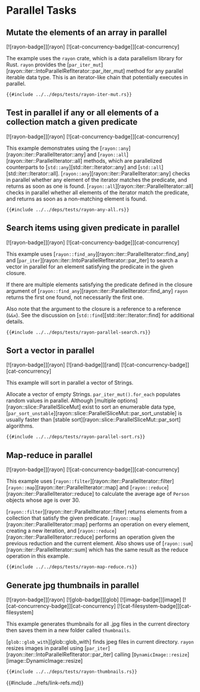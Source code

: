 # Parallel Tasks

## Mutate the elements of an array in parallel

[![rayon-badge]][rayon]  [![cat-concurrency-badge]][cat-concurrency]

The example uses the `rayon` crate, which is a data parallelism library for Rust.
`rayon` provides the [`par_iter_mut`][rayon::iter::IntoParallelRefIterator::par_iter_mut] method for any parallel iterable data type. This is an iterator-like chain that potentially executes in parallel.

```rust,editable
{{#include ../../deps/tests/rayon-iter-mut.rs}}
```

## Test in parallel if any or all elements of a collection match a given predicate

[![rayon-badge]][rayon]  [![cat-concurrency-badge]][cat-concurrency]

This example demonstrates using the [`rayon::any`][rayon::iter::ParallelIterator::any] and [`rayon::all`][rayon::iter::ParallelIterator::all] methods, which are parallelized counterparts to [`std::any`][std::iter::Iterator::any] and [`std::all`][std::iter::Iterator::all]. [`rayon::any`][rayon::iter::ParallelIterator::any] checks in parallel whether any element of the iterator matches the predicate, and returns as soon as one is found. [`rayon::all`][rayon::iter::ParallelIterator::all] checks in parallel whether all elements of the iterator match the predicate, and returns as soon as a non-matching element is found.

```rust,editable
{{#include ../../deps/tests/rayon-any-all.rs}}
```

## Search items using given predicate in parallel

[![rayon-badge]][rayon]  [![cat-concurrency-badge]][cat-concurrency]

This example uses [`rayon::find_any`][rayon::iter::ParallelIterator::find_any] and [`par_iter`][rayon::iter::IntoParallelRefIterator::par_iter] to search a vector in parallel for an element satisfying the predicate in the given closure.

If there are multiple elements satisfying the predicate defined in the closure argument of [`rayon::find_any`][rayon::iter::ParallelIterator::find_any] `rayon` returns the first one found, not necessarily the first one.

Also note that the argument to the closure is a reference to a reference (`&&x`). See the discussion on [`std::find`][std::iter::Iterator::find] for additional details.

```rust,editable
{{#include ../../deps/tests/rayon-parallel-search.rs}}
```

## Sort a vector in parallel

[![rayon-badge]][rayon]  [![rand-badge]][rand]  [![cat-concurrency-badge]][cat-concurrency]

This example will sort in parallel a vector of Strings.

Allocate a vector of empty Strings. `par_iter_mut().for_each` populates random values in parallel. Although [multiple options][rayon::slice::ParallelSliceMut]
exist to sort an enumerable data type, [`par_sort_unstable`][rayon::slice::ParallelSliceMut::par_sort_unstable] is usually faster than [stable sort][rayon::slice::ParallelSliceMut::par_sort] algorithms.

```rust,editable
{{#include ../../deps/tests/rayon-parallel-sort.rs}}
```

## Map-reduce in parallel

[![rayon-badge]][rayon]  [![cat-concurrency-badge]][cat-concurrency]

This example uses [`rayon::filter`][rayon::iter::ParallelIterator::filter]  [`rayon::map`][rayon::iter::ParallelIterator::map] and [`rayon::reduce`][rayon::iter::ParallelIterator::reduce] to calculate the average age of `Person` objects whose age is over 30.

[`rayon::filter`][rayon::iter::ParallelIterator::filter] returns elements from a collection that satisfy the given predicate. [`rayon::map`][rayon::iter::ParallelIterator::map] performs an operation on every element, creating a new iteration, and [`rayon::reduce`][rayon::iter::ParallelIterator::reduce] performs an operation given the previous reduction and the current element. Also shows use of [`rayon::sum`][rayon::iter::ParallelIterator::sum] which has the same result as the reduce operation in this example.

```rust,editable
{{#include ../../deps/tests/rayon-map-reduce.rs}}
```

## Generate jpg thumbnails in parallel

[![rayon-badge]][rayon]  [![glob-badge]][glob]  [![image-badge]][image]  [![cat-concurrency-badge]][cat-concurrency]  [![cat-filesystem-badge]][cat-filesystem]

This example generates thumbnails for all .jpg files in the current directory then saves them in a new folder called `thumbnails`.

[`glob::glob_with`][glob::glob_with] finds jpeg files in current directory. `rayon` resizes images in parallel using [`par_iter`][rayon::iter::IntoParallelRefIterator::par_iter] calling [`DynamicImage::resize`][image::DynamicImage::resize]

```rust,editable,no_run
{{#include ../../deps/tests/rayon-thumbnails.rs}}
```

{{#include ../refs/link-refs.md}}
